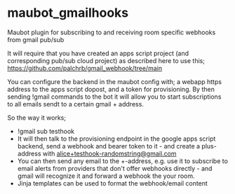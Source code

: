 # maubot_gmailhooks
Maubot plugin for subscribing to and receiving room specific webhooks from gmail pub/sub

It will require that you have created an apps script project (and corresponding pub/sub cloud project) as described here to use this; https://github.com/palchrb/gmail_webhook/tree/main

You can configure the backend in the maubot config with; a webapp https address to the apps script dopost, and a token for provisioning.
By then sending !gmail commands to the bot it will allow you to start subscriptions to all emails sendt to a certain gmail + address.

So the way it works;
- !gmail sub testhook
- It will then talk to the provisioning endpoint in the google apps script backend, send a webhook and bearer token to it - and create a plus-address with alice+testhook-randomstring@gmail.com
- You can then send any email to the +-address, e.g. use it to subscribe to email alerts from providers that don't offer webhooks directly -  and gmail will recognize it and forward a webhook the your room.
- Jinja templates can be used to format the webhook/email content
